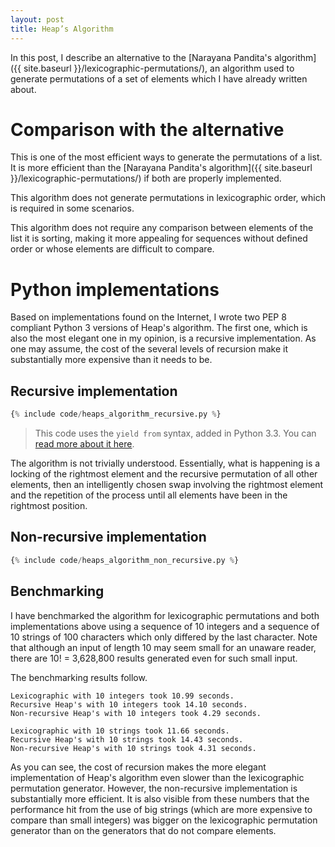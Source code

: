 ```yaml
---
layout: post
title: Heap’s Algorithm
---
```


In this post, I describe an alternative to the [Narayana Pandita's algorithm]({{
site.baseurl }}/lexicographic-permutations/), an algorithm used to generate
permutations of a set of elements which I have already written about.

# Comparison with the alternative

This is one of the most efficient ways to generate the permutations of a list.
It is more efficient than the [Narayana Pandita's algorithm]({{ site.baseurl
}}/lexicographic-permutations/) if both are properly implemented.

This algorithm does not generate permutations in lexicographic order, which is
required in some scenarios.

This algorithm does not require any comparison between elements of the list it
is sorting, making it more appealing for sequences without defined order or
whose elements are difficult to compare.

# Python implementations

Based on implementations found on the Internet, I wrote two PEP 8 compliant
Python 3 versions of Heap's algorithm. The first one, which is also the most
elegant one in my opinion, is a recursive implementation. As one may assume, the
cost of the several levels of recursion make it substantially more expensive
than it needs to be.

## Recursive implementation

```python
{% include code/heaps_algorithm_recursive.py %}
```

> This code uses the `yield from` syntax, added in Python 3.3. You can [read
> more about it here](https://docs.python.org/3/whatsnew/3.3.html#pep-380-syntax-for-delegating-to-a-subgenerator).

The algorithm is not trivially understood. Essentially, what is happening is a
locking of the rightmost element and the recursive permutation of all other
elements, then an intelligently chosen swap involving the rightmost element and
the repetition of the process until all elements have been in the rightmost
position.

## Non-recursive implementation

```python
{% include code/heaps_algorithm_non_recursive.py %}
```

## Benchmarking

I have benchmarked the algorithm for lexicographic permutations and both
implementations above using a sequence of 10 integers and a sequence of 10
strings of 100 characters which only differed by the last character. Note that
although an input of length 10 may seem small for an unaware reader, there are
10! = 3,628,800 results generated even for such small input.

The benchmarking results follow.

    Lexicographic with 10 integers took 10.99 seconds.
    Recursive Heap's with 10 integers took 14.10 seconds.
    Non-recursive Heap's with 10 integers took 4.29 seconds.

    Lexicographic with 10 strings took 11.66 seconds.
    Recursive Heap's with 10 strings took 14.43 seconds.
    Non-recursive Heap's with 10 strings took 4.31 seconds.

As you can see, the cost of recursion makes the more elegant implementation of
Heap's algorithm even slower than the lexicographic permutation generator.
However, the non-recursive implementation is substantially more efficient. It is
also visible from these numbers that the performance hit from the use of big
strings (which are more expensive to compare than small integers) was bigger on
the lexicographic permutation generator than on the generators that do not
compare elements.

